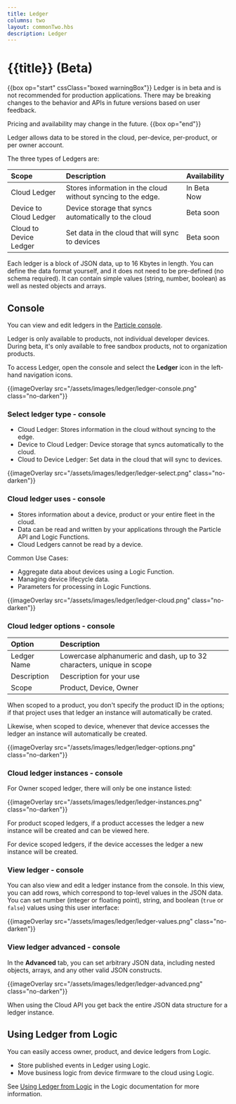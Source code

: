 ```yaml
---
title: Ledger
columns: two
layout: commonTwo.hbs
description: Ledger
---
```


# {{title}} (Beta)

{{box op="start" cssClass="boxed warningBox"}}
Ledger is in beta and is not recommended for production applications. There may be breaking changes to the behavior 
and APIs in future versions based on user feedback. 

Pricing and availability may change in the future.
{{box op="end"}}

Ledger allows data to be stored in the cloud, per-device, per-product, or per owner account. 

The three types of Ledgers are:

| Scope | Description | Availability |
| :--- | :--- | :--- |
| Cloud Ledger | Stores information in the cloud without syncing to the edge. | In Beta Now |
| Device to Cloud Ledger | Device storage that syncs automatically to the cloud | Beta soon |
| Cloud to Device Ledger | Set data in the cloud that will sync to devices | Beta soon |

Each ledger is a block of JSON data, up to 16 Kbytes in length. You can define the data format yourself, and it does not need to be pre-defined (no schema required). It can contain simple values (string, number, boolean) as well as nested objects and arrays.

## Console

You can view and edit ledgers in the [Particle console](https://console.particle.io). 

Ledger is only available to products, not individual developer devices. During beta, it's only available to free sandbox products, not to organization products.

To access Ledger, open the console and select the **Ledger** icon in the left-hand navigation icons.

{{imageOverlay src="/assets/images/ledger/ledger-console.png" class="no-darken"}}

### Select ledger type - console

- Cloud Ledger: Stores information in the cloud without syncing to the edge.
- Device to Cloud Ledger: Device storage that syncs automatically to the cloud.
- Cloud to Device Ledger: Set data in the cloud that will sync to devices.

{{imageOverlay src="/assets/images/ledger/ledger-select.png" class="no-darken"}}

### Cloud ledger uses - console

- Stores information about a device, product or your entire fleet in the cloud.
- Data can be read and written by your applications through the Particle API and Logic Functions.
- Cloud Ledgers cannot be read by a device.

Common Use Cases:
- Aggregate data about devices using a Logic Function.
- Managing device lifecycle data.
- Parameters for processing in Logic Functions.

{{imageOverlay src="/assets/images/ledger/ledger-cloud.png" class="no-darken"}}

### Cloud ledger options - console

| Option | Description |
| :--- | :--- |
| Ledger Name | Lowercase alphanumeric and dash, up to 32 characters, unique in scope |
| Description | Description for your use |
| Scope | Product, Device, Owner |

When scoped to a product, you don't specify the product ID in the options; if that project uses that ledger an instance will automatically be crated.

Likewise, when scoped to device, whenever that device accesses the ledger an instance will automatically be created.

{{imageOverlay src="/assets/images/ledger/ledger-options.png" class="no-darken"}}

### Cloud ledger instances - console

For Owner scoped ledger, there will only be one instance listed:

{{imageOverlay src="/assets/images/ledger/ledger-instances.png" class="no-darken"}}

For product scoped ledgers, if a product accesses the ledger a new instance will be created and can be viewed here.

For device scoped ledgers, if the device accesses the ledger a new instance will be created. 

### View ledger - console

You can also view and edit a ledger instance from the console. In this view, you can add rows, which correspond to top-level values in the JSON data. You can set number (integer or floating point), string, and boolean (`true` or `false`) values using this user interface:

{{imageOverlay src="/assets/images/ledger/ledger-values.png" class="no-darken"}}

### View ledger advanced - console

In the **Advanced** tab, you can set arbitrary JSON data, including nested objects, arrays, and any other valid JSON constructs.

{{imageOverlay src="/assets/images/ledger/ledger-advanced.png" class="no-darken"}}

When using the Cloud API you get back the entire JSON data structure for a ledger instance.

## Using Ledger from Logic

You can easily access owner, product, and device ledgers from Logic.

- Store published events in Ledger using Logic.
- Move business logic from device firmware to the cloud using Logic.

See [Using Ledger from Logic](/getting-started/logic-ledger/logic/#using-ledger-from-logic) in the Logic documentation for more information.



